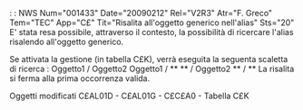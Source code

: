  :  : NWS Num="001433" Date="20090212" Rel="V2R3" Atr="F. Greco" Tem="TEC" App="C£" Tit="Risalita all'oggetto generico nell'alias" Sts="20"
E' stata resa possibile, attraverso il contesto, la possibilità di ricercare l'alias risalendo all'oggetto generico.

Se attivata la gestione (in tabella C£K), verrà eseguita la seguenta scaletta di ricerca : 
Oggetto1 / Oggetto2
Oggetto1 / **
**       / Oggetto2
**       / **
La risalita si ferma alla prima occorrenza valida.

Oggetti modificati
C£AL01D - C£AL01G - C£C£A0 - Tabella C£K
